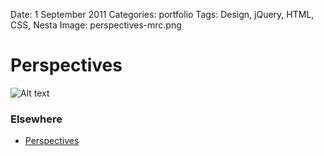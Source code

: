 Date: 1 September 2011
Categories: portfolio
Tags: Design, jQuery, HTML, CSS, Nesta
Image: perspectives-mrc.png

# Perspectives

![Alt text](/attachments/perspectives-mrc.png "Perspectives website front page")

### Elsewhere

* [Perspectives](http://perspectives.mrc.ac.uk/)
